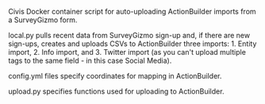 Civis Docker container script for auto-uploading ActionBuilder imports from a SurveyGizmo form.

local.py pulls recent data from SurveyGizmo sign-up and, if there are new sign-ups, creates and uploads CSVs to ActionBuilder three imports: 1. Entity import, 2. Info import, and 3. Twitter import (as you can't upload multiple tags to the same field - in this case Social Media).

config.yml files specify coordinates for mapping in ActionBuilder.

upload.py specifies functions used for uploading to ActionBuilder.
